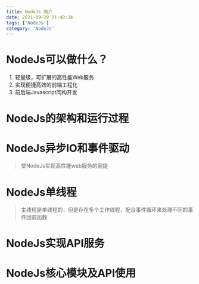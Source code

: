 ```yaml
---
title: NodeJs 简介
date: 2021-09-29 21:40:34
tags: ['NodeJs']
category: 'NodeJs'
---
```


# NodeJs可以做什么？

1. 轻量级，可扩展的高性能Web服务
2. 实现便捷高效的前端工程化
3. 前后端Javascript同构开发

# NodeJs的架构和运行过程



# NodeJs异步IO和事件驱动

> 使NodeJs实现高性能web服务的前提



# NodeJs单线程

> 主线程是单线程的，但是存在多个工作线程，配合事件循环来处理不同的事件回调函数



# NodeJs实现API服务



# NodeJs核心模块及API使用



